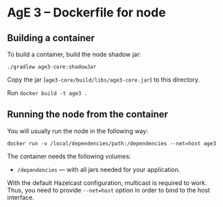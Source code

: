 # AgE 3 – Dockerfile for node

## Building a container

To build a container, build the node shadow jar:

```
./gradlew age3-core:shadowJar
```
Copy the jar (`age3-core/build/libs/age3-core.jar`) to this directory.

Run `docker build -t age3 .`

## Running the node from the container

You will usually run the node in the following way:
```
docker run -v /local/dependencies/path:/dependencies --net=host age3
```

The container needs the following volumes:
* `/dependencies` — with all jars needed for your application.
 
With the default Hazelcast configuration, multicast is required to work. Thus, you need to provide `--net=host` option
in order to bind to the host interface.


